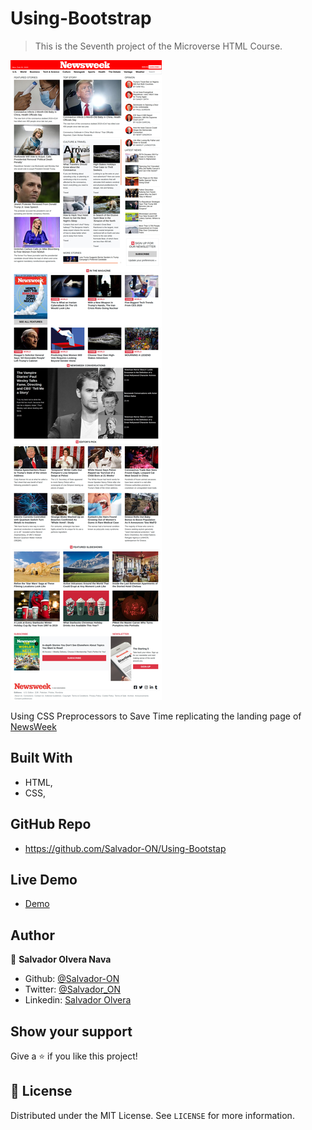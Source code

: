 # Using-Bootstrap

> This is the Seventh project of the Microverse HTML Course.

![screenshot](media/screen-website.jpg)

Using CSS Preprocessors to Save Time replicating the landing page of [NewsWeek](https://www.newsweek.com)

## Built With

- HTML,
- CSS,

## GitHub Repo

- https://github.com/Salvador-ON/Using-Bootstap

## Live Demo

- [Demo](https://rawcdn.githack.com/Salvador-ON/Using-Bootstap/978936630ae1dbe62cce76236b87065f1e6d75f4/index.html)

## Author


👤 **Salvador Olvera Nava**

- Github: [@Salvador-ON](https://github.com/Salvador-ON)
- Twitter: [@Salvador_ON](https://twitter.com/Salvador_ON)
- Linkedin: [Salvador Olvera](https://www.linkedin.com/in/salvador-olvera-n)

## Show your support

Give a ⭐️ if you like this project!


## 📝 License

Distributed under the MIT License. See `LICENSE` for more information.
